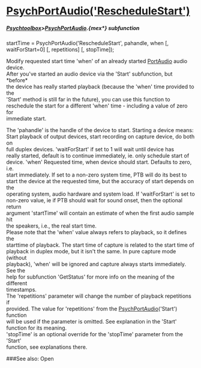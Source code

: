 # [PsychPortAudio('RescheduleStart')](PsychPortAudio-RescheduleStart) 
##### [Psychtoolbox](Psychtoolbox)>[PsychPortAudio](PsychPortAudio).{mex*} subfunction

startTime = PsychPortAudio('RescheduleStart', pahandle, when [, waitForStart=0] [, repetitions] [, stopTime]);

Modify requested start time 'when' of an already started [PortAudio](PortAudio) audio device.  
After you've started an audio device via the 'Start' subfunction, but \*before\*  
the device has really started playback (because the 'when' time provided to the  
'Start' method is still far in the future), you can use this function to  
reschedule the start for a different 'when' time - including a value of zero for  
immediate start.  
  
The 'pahandle' is the handle of the device to start. Starting a device means:  
Start playback of output devices, start recording on capture device, do both on  
full duplex devices. 'waitForStart' if set to 1 will wait until device has  
really started, default is to continue immediately, ie. only schedule start of  
device. 'when' Requested time, when device should start. Defaults to zero, i.e.  
start immediately. If set to a non-zero system time, PTB will do its best to  
start the device at the requested time, but the accuracy of start depends on the  
operating system, audio hardware and system load. If 'waitForStart' is set to  
non-zero value, ie if PTB should wait for sound onset, then the optional return  
argument 'startTime' will contain an estimate of when the first audio sample hit  
the speakers, i.e., the real start time.  
Please note that the 'when' value always refers to playback, so it defines the  
starttime of playback. The start time of capture is related to the start time of  
playback in duplex mode, but it isn't the same. In pure capture mode (without  
playback), 'when' will be ignored and capture always starts immediately. See the  
help for subfunction 'GetStatus' for more info on the meaning of the different  
timestamps.  
The 'repetitions' parameter will change the number of playback repetitions if  
provided. The value for 'repetitions' from the [PsychPortAudio](PsychPortAudio)('Start') function  
will be used if the parameter is omitted. See explanation in the 'Start'  
function for its meaning.  
'stopTime' is an optional override for the 'stopTime' parameter from the 'Start'  
function, see explanations there.  
  


###See also:
Open
